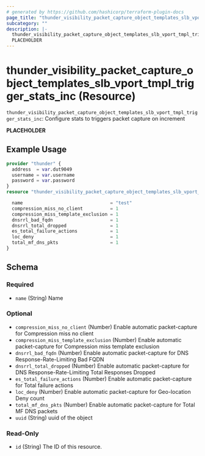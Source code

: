 ```yaml
---
# generated by https://github.com/hashicorp/terraform-plugin-docs
page_title: "thunder_visibility_packet_capture_object_templates_slb_vport_tmpl_trigger_stats_inc Resource - terraform-provider-thunder"
subcategory: ""
description: |-
  thunder_visibility_packet_capture_object_templates_slb_vport_tmpl_trigger_stats_inc: Configure stats to triggers packet capture on increment
  PLACEHOLDER
---
```


# thunder_visibility_packet_capture_object_templates_slb_vport_tmpl_trigger_stats_inc (Resource)

`thunder_visibility_packet_capture_object_templates_slb_vport_tmpl_trigger_stats_inc`: Configure stats to triggers packet capture on increment

__PLACEHOLDER__

## Example Usage

```terraform
provider "thunder" {
  address  = var.dut9049
  username = var.username
  password = var.password
}
resource "thunder_visibility_packet_capture_object_templates_slb_vport_tmpl_trigger_stats_inc" "thunder_visibility_packet_capture_object_templates_slb_vport_tmpl_trigger_stats_inc" {

  name                                = "test"
  compression_miss_no_client          = 1
  compression_miss_template_exclusion = 1
  dnsrrl_bad_fqdn                     = 1
  dnsrrl_total_dropped                = 1
  es_total_failure_actions            = 1
  loc_deny                            = 1
  total_mf_dns_pkts                   = 1
}
```

<!-- schema generated by tfplugindocs -->
## Schema

### Required

- `name` (String) Name

### Optional

- `compression_miss_no_client` (Number) Enable automatic packet-capture for Compression miss no client
- `compression_miss_template_exclusion` (Number) Enable automatic packet-capture for Compression miss template exclusion
- `dnsrrl_bad_fqdn` (Number) Enable automatic packet-capture for DNS Response-Rate-Limiting Bad FQDN
- `dnsrrl_total_dropped` (Number) Enable automatic packet-capture for DNS Response-Rate-Limiting Total Responses Dropped
- `es_total_failure_actions` (Number) Enable automatic packet-capture for Total failure actions
- `loc_deny` (Number) Enable automatic packet-capture for Geo-location Deny count
- `total_mf_dns_pkts` (Number) Enable automatic packet-capture for Total MF DNS packets
- `uuid` (String) uuid of the object

### Read-Only

- `id` (String) The ID of this resource.


